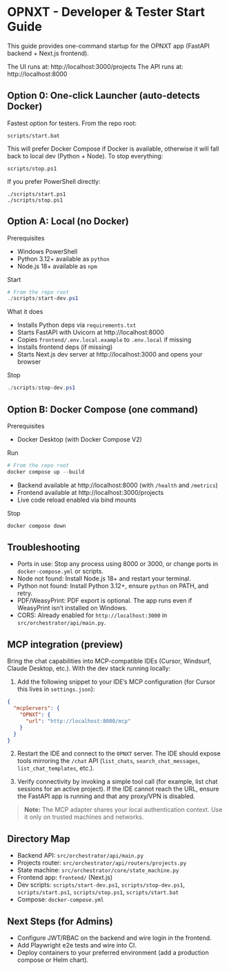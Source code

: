 # OPNXT - Developer & Tester Start Guide

This guide provides one-command startup for the OPNXT app (FastAPI backend + Next.js frontend).

The UI runs at: http://localhost:3000/projects
The API runs at: http://localhost:8000

## Option 0: One‑click Launcher (auto-detects Docker)

Fastest option for testers. From the repo root:

```
scripts/start.bat
```

This will prefer Docker Compose if Docker is available, otherwise it will fall back to local dev (Python + Node). To stop everything:

```
scripts/stop.ps1
```

If you prefer PowerShell directly:

```
./scripts/start.ps1
./scripts/stop.ps1
```

## Option A: Local (no Docker)

Prerequisites
- Windows PowerShell
- Python 3.12+ available as `python`
- Node.js 18+ available as `npm`

Start
```powershell
# From the repo root
./scripts/start-dev.ps1
```
What it does
- Installs Python deps via `requirements.txt`
- Starts FastAPI with Uvicorn at http://localhost:8000
- Copies `frontend/.env.local.example` to `.env.local` if missing
- Installs frontend deps (if missing)
- Starts Next.js dev server at http://localhost:3000 and opens your browser

Stop
```powershell
./scripts/stop-dev.ps1
```

## Option B: Docker Compose (one command)

Prerequisites
- Docker Desktop (with Docker Compose V2)

Run
```powershell
# From the repo root
docker compose up --build
```
- Backend available at http://localhost:8000 (with `/health` and `/metrics`)
- Frontend available at http://localhost:3000/projects
- Live code reload enabled via bind mounts

Stop
```powershell
docker compose down
```

## Troubleshooting
- Ports in use: Stop any process using 8000 or 3000, or change ports in `docker-compose.yml` or scripts.
- Node not found: Install Node.js 18+ and restart your terminal.
- Python not found: Install Python 3.12+, ensure `python` on PATH, and retry.
- PDF/WeasyPrint: PDF export is optional. The app runs even if WeasyPrint isn’t installed on Windows.
- CORS: Already enabled for `http://localhost:3000` in `src/orchestrator/api/main.py`.

## MCP integration (preview)

Bring the chat capabilities into MCP-compatible IDEs (Cursor, Windsurf, Claude Desktop, etc.). With the dev stack running locally:

1. Add the following snippet to your IDE’s MCP configuration (for Cursor this lives in `settings.json`):

```json
{
  "mcpServers": {
    "OPNXT": {
      "url": "http://localhost:8000/mcp"
    }
  }
}
```

2. Restart the IDE and connect to the `OPNXT` server. The IDE should expose tools mirroring the `/chat` API (`list_chats`, `search_chat_messages`, `list_chat_templates`, etc.).

3. Verify connectivity by invoking a simple tool call (for example, list chat sessions for an active project). If the IDE cannot reach the URL, ensure the FastAPI app is running and that any proxy/VPN is disabled.

> **Note:** The MCP adapter shares your local authentication context. Use it only on trusted machines and networks.

## Directory Map
- Backend API: `src/orchestrator/api/main.py`
- Projects router: `src/orchestrator/api/routers/projects.py`
- State machine: `src/orchestrator/core/state_machine.py`
- Frontend app: `frontend/` (Next.js)
- Dev scripts: `scripts/start-dev.ps1`, `scripts/stop-dev.ps1`, `scripts/start.ps1`, `scripts/stop.ps1`, `scripts/start.bat`
- Compose: `docker-compose.yml`

## Next Steps (for Admins)
- Configure JWT/RBAC on the backend and wire login in the frontend.
- Add Playwright e2e tests and wire into CI.
- Deploy containers to your preferred environment (add a production compose or Helm chart).
